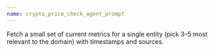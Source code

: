 ```yaml
---
name: crypto_price_check_agent_prompt
---
```


Fetch a small set of current metrics for a single entity (pick 3–5 most relevant to the domain) with timestamps and sources.
